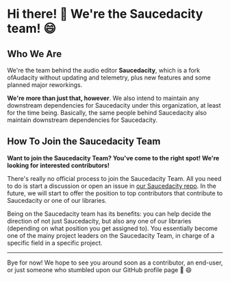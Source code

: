 # Hi there! :wave: We're the Saucedacity team! :smile:
## Who We Are
We're the team behind the audio editor **Saucedacity**, which is a fork ofAudacity without updating and telemetry, plus new features and some planned
major reworkings.

**We're more than just that, however**. We also intend to maintain any downstream dependencies for Saucedacity under this organization, at least for the time being. Basically, the same people behind Saucedacity also maintain downstream dependencies for Saucedacity.

## How To Join the Saucedacity Team
**Want to join the Saucedacity Team? You've come to the right spot! We're looking for interested contributors!**

There's really no official process to join the Saucedacity Team. All you need to do is start a discussion or open an issue in [our Saucedacity repo](https://github.com/saucedacity/saucedacity). In the future, we will start to offer the position to top contributors that contribute to Saucedacity or one of our libraries.

Being on the Saucedacity team has its benefits: you can help decide the direction of not just Saucedacity, but also any one of our libraries (depending on what position you get assigned to). You essentially become one of the mainy project leaders on the Saucedacity Team, in charge of a specific field in a specific project.

---

Bye for now! We hope to see you around soon as a contributor, an end-user, or just someone who stumbled upon our GitHub profile page :wave: :smile:
